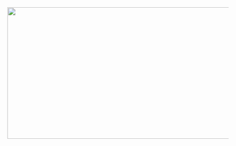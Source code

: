 
<a href="https://www.gitanimals.org/en_US?utm_medium=image&utm_source=hynxp&utm_content=farm">
<img
  src="https://render.gitanimals.org/farms/hynxp"
  width="600"
  height="300"
/>
</a>

